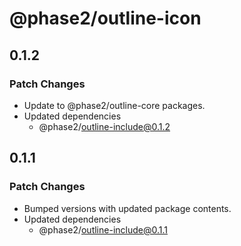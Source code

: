 # @phase2/outline-icon

## 0.1.2

### Patch Changes

- Update to @phase2/outline-core packages.
- Updated dependencies
  - @phase2/outline-include@0.1.2

## 0.1.1

### Patch Changes

- Bumped versions with updated package contents.
- Updated dependencies
  - @phase2/outline-include@0.1.1
